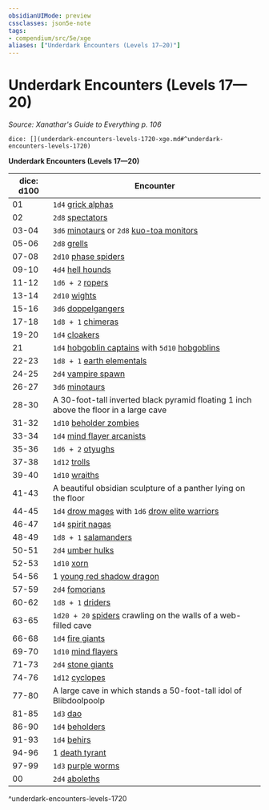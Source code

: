 ```yaml
---
obsidianUIMode: preview
cssclasses: json5e-note
tags:
- compendium/src/5e/xge
aliases: ["Underdark Encounters (Levels 17—20)"]
---
```

# Underdark Encounters (Levels 17—20)
*Source: Xanathar's Guide to Everything p. 106* 

`dice: [](underdark-encounters-levels-1720-xge.md#^underdark-encounters-levels-1720)`

**Underdark Encounters (Levels 17—20)**

| dice: d100 | Encounter |
|------------|-----------|
| 01 | `1d4` [grick alphas](/3-Mechanics/CLI/bestiary/monstrosity/grick-alpha.md) |
| 02 | `2d8` [spectators](/3-Mechanics/CLI/bestiary/aberration/spectator.md) |
| 03-04 | `3d6` [minotaurs](/3-Mechanics/CLI/bestiary/monstrosity/minotaur.md) or `2d8` [kuo-toa monitors](/3-Mechanics/CLI/bestiary/humanoid/kuo-toa-monitor.md) |
| 05-06 | `2d8` [grells](/3-Mechanics/CLI/bestiary/aberration/grell.md) |
| 07-08 | `2d10` [phase spiders](/3-Mechanics/CLI/bestiary/monstrosity/phase-spider.md) |
| 09-10 | `4d4` [hell hounds](/3-Mechanics/CLI/bestiary/fiend/hell-hound.md) |
| 11-12 | `1d6 + 2` [ropers](/3-Mechanics/CLI/bestiary/monstrosity/roper.md) |
| 13-14 | `2d10` [wights](/3-Mechanics/CLI/bestiary/undead/wight.md) |
| 15-16 | `3d6` [doppelgangers](/3-Mechanics/CLI/bestiary/monstrosity/doppelganger.md) |
| 17-18 | `1d8 + 1` [chimeras](/3-Mechanics/CLI/bestiary/monstrosity/chimera.md) |
| 19-20 | `1d4` [cloakers](/3-Mechanics/CLI/bestiary/aberration/cloaker.md) |
| 21 | `1d4` [hobgoblin captains](/3-Mechanics/CLI/bestiary/humanoid/hobgoblin-captain.md) with `5d10` [hobgoblins](/3-Mechanics/CLI/bestiary/humanoid/hobgoblin.md) |
| 22-23 | `1d8 + 1` [earth elementals](/3-Mechanics/CLI/bestiary/elemental/earth-elemental.md) |
| 24-25 | `2d4` [vampire spawn](/3-Mechanics/CLI/bestiary/undead/vampire-spawn.md) |
| 26-27 | `3d6` [minotaurs](/3-Mechanics/CLI/bestiary/monstrosity/minotaur.md) |
| 28-30 | A 30-foot-tall inverted black pyramid floating 1 inch above the floor in a large cave |
| 31-32 | `1d10` [beholder zombies](/3-Mechanics/CLI/bestiary/undead/beholder-zombie.md) |
| 33-34 | `1d4` [mind flayer arcanists](/3-Mechanics/CLI/bestiary/aberration/mind-flayer-arcanist.md) |
| 35-36 | `1d6 + 2` [otyughs](/3-Mechanics/CLI/bestiary/aberration/otyugh.md) |
| 37-38 | `1d12` [trolls](/3-Mechanics/CLI/bestiary/giant/troll.md) |
| 39-40 | `1d10` [wraiths](/3-Mechanics/CLI/bestiary/undead/wraith.md) |
| 41-43 | A beautiful obsidian sculpture of a panther lying on the floor |
| 44-45 | `1d4` [drow mages](/3-Mechanics/CLI/bestiary/humanoid/drow-mage.md) with `1d6` [drow elite warriors](/3-Mechanics/CLI/bestiary/humanoid/drow-elite-warrior.md) |
| 46-47 | `1d4` [spirit nagas](/3-Mechanics/CLI/bestiary/monstrosity/spirit-naga.md) |
| 48-49 | `1d8 + 1` [salamanders](/3-Mechanics/CLI/bestiary/elemental/salamander.md) |
| 50-51 | `2d4` [umber hulks](/3-Mechanics/CLI/bestiary/monstrosity/umber-hulk.md) |
| 52-53 | `1d10` [xorn](/3-Mechanics/CLI/bestiary/elemental/xorn.md) |
| 54-56 | 1 [young red shadow dragon](/3-Mechanics/CLI/bestiary/dragon/young-red-shadow-dragon.md) |
| 57-59 | `2d4` [fomorians](/3-Mechanics/CLI/bestiary/giant/fomorian.md) |
| 60-62 | `1d8 + 1` [driders](/3-Mechanics/CLI/bestiary/monstrosity/drider.md) |
| 63-65 | `1d20 + 20` [spiders](/3-Mechanics/CLI/bestiary/beast/spider.md) crawling on the walls of a web-filled cave |
| 66-68 | `1d4` [fire giants](/3-Mechanics/CLI/bestiary/giant/fire-giant.md) |
| 69-70 | `1d10` [mind flayers](/3-Mechanics/CLI/bestiary/aberration/mind-flayer.md) |
| 71-73 | `2d4` [stone giants](/3-Mechanics/CLI/bestiary/giant/stone-giant.md) |
| 74-76 | `1d12` [cyclopes](/3-Mechanics/CLI/bestiary/giant/cyclops.md) |
| 77-80 | A large cave in which stands a 50-foot-tall idol of Blibdoolpoolp |
| 81-85 | `1d3` [dao](/3-Mechanics/CLI/bestiary/elemental/dao.md) |
| 86-90 | `1d4` [beholders](/3-Mechanics/CLI/bestiary/aberration/beholder.md) |
| 91-93 | `1d4` [behirs](/3-Mechanics/CLI/bestiary/monstrosity/behir.md) |
| 94-96 | 1 [death tyrant](/3-Mechanics/CLI/bestiary/undead/death-tyrant.md) |
| 97-99 | `1d3` [purple worms](/3-Mechanics/CLI/bestiary/monstrosity/purple-worm.md) |
| 00 | `2d4` [aboleths](/3-Mechanics/CLI/bestiary/aberration/aboleth.md) |
^underdark-encounters-levels-1720
